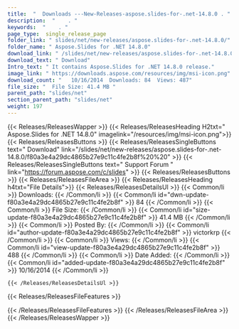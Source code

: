 ```yaml
---
title:  "  Downloads ---New-Releases-aspose.slides-for-.net-14.8.0 . " 
description:  "    . " 
keywords:  "    . " 
page_type:  single_release_page
folder_link: " slides/net/new-releases/aspose.slides-for-.net-14.8.0/"
folder_name: " Aspose.Slides for .NET 14.8.0"
download_link: " /slides/net/new-releases/aspose.slides-for-.net-14.8.0/f80a3e4a29dc4865b27e9c11c4fe2b8f"
download_text: " Download"
Intro_text: " It contains Aspose.Slides for .NET 14.8.0 release."
image_link: " https://downloads.aspose.com/resources/img/msi-icon.png"
download_count: "   10/16/2014  Downloads: 84  Views: 487"
file_size: "  File Size: 41.4 MB "
parent_path: "slides/net"
section_parent_path: "slides/net"
weight: 197 
---
```


{{< Releases/ReleasesWapper >}}
  {{< Releases/ReleasesHeading H2txt=" Aspose.Slides for .NET 14.8.0" imagelink="/resources/img/msi-icon.png">}}
  {{< Releases/ReleasesButtons >}}
    {{< Releases/ReleasesSingleButtons text=" Download" link="/slides/net/new-releases/aspose.slides-for-.net-14.8.0/f80a3e4a29dc4865b27e9c11c4fe2b8f%20%20" >}}
    {{< Releases/ReleasesSingleButtons text=" Support Forum " link="https://forum.aspose.com/c/slides" >}}
  {{< Releases/ReleasesButtons >}}
  {{< Releases/ReleasesFileArea >}}
    {{< Releases/ReleasesHeading h4txt="File Details">}}
    {{< Releases/ReleasesDetailsUl >}}
            {{< Common/li  >}} Downloads: {{< /Common/li >}} 
      {{< Common/li id="dwn-update-f80a3e4a29dc4865b27e9c11c4fe2b8f" >}} 84 {{< /Common/li >}} 
      {{< Common/li  >}} File Size: {{< /Common/li >}} 
      {{< Common/li id="size-update-f80a3e4a29dc4865b27e9c11c4fe2b8f" >}} 41.4 MB {{< /Common/li >}} 
      {{< Common/li  >}} Posted By: {{< /Common/li >}} 
      {{< Common/li id="author-update-f80a3e4a29dc4865b27e9c11c4fe2b8f" >}} victorkrp {{< /Common/li >}} 
      {{< Common/li  >}} Views: {{< /Common/li >}} 
      {{< Common/li id="view-update-f80a3e4a29dc4865b27e9c11c4fe2b8f" >}} 488 {{< /Common/li >}} 
      {{< Common/li  >}} Date Added: {{< /Common/li >}} 
      {{< Common/li id="added-update-f80a3e4a29dc4865b27e9c11c4fe2b8f" >}} 10/16/2014 {{< /Common/li >}} 

    {{< /Releases/ReleasesDetailsUl >}}

  {{< Releases/ReleasesFileFeatures >}}
      
  {{< /Releases/ReleasesFileFeatures >}}
 {{< /Releases/ReleasesFileArea >}}
{{< /Releases/ReleasesWapper >}}


